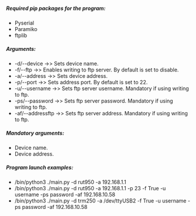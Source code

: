 ##### Required pip packages for the program: 
  +  Pyserial
  +  Paramiko
  +  ftplib

##### Arguments:

  +  -d/--device  ->> Sets device name.
  +  -f/--ftp     ->> Enables writing to ftp server. By default is set to disable.
  +  -a/--address ->> Sets device address.
  +  -p/--port    ->> Sets address port. By default is set to 22.
  +  -u/--username ->> Sets ftp server username. Mandatory if using writing to ftp.
  +  -ps/--password ->> Sets ftp server password. Mandatory if using writing to ftp.
  +  -af/--addressftp ->> Sets ftp server address. Mandatory if using writing to ftp.

##### Mandatory arguments:

  +  Device name.
  +  Device address.

##### Program launch examples:

  + /bin/python3 ./main.py -d rut950 -a 192.168.1.1
  + /bin/python3 ./main.py -d rut950 -a 192.168.1.1 -p 23 -f True -u username -ps password -af 192.168.10.58
  + /bin/python3 ./main.py -d trm250 -a /dev/ttyUSB2 -f True -u username -ps password -af 192.168.10.58

